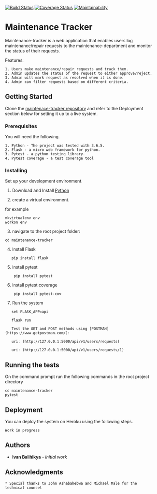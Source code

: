 [![Build Status](https://travis-ci.com/ibalihikya/maintenance-tracker.svg?branch=master)](https://travis-ci.com/ibalihikya/maintenance-tracker)
[![Coverage Status](https://coveralls.io/repos/github/ibalihikya/maintenance-tracker/badge.svg?branch=fix_syntaxify)](https://coveralls.io/github/ibalihikya/maintenance-tracker?branch=fix_syntaxify)
[![Maintainability](https://api.codeclimate.com/v1/badges/7e06f8d0eb3ac9afbbd0/maintainability)](https://codeclimate.com/github/ibalihikya/maintenance-tracker/maintainability)

# Maintenance Tracker

Maintenance-tracker is a web application that enables users log maintenance/repair requests
to the maintenance-department and monitor the status of their requests.

Features:

```
1. Users make maintenance/repair requests and track them.
2. Admin updates the status of the request to either approve/reject.
3. Admin will mark request as resolved when it is done.
4. Admin can filter requests based on different criteria.
```

## Getting Started


Clone the [maintenace-tracker repository](https://github.com/ibalihikya/maintenance-tracker) and refer to the Deployment section below
for setting it up to a live system.

### Prerequisites

You will need the following.

```
1. Python - The project was tested with 3.6.5.
2. Flask - a micro web framework for python.
3. Pytest - a python testing library.
4. Pytest coverage - a test coverage tool
```

### Installing

Set up your development environment.


1. Download and Install [Python](https://www.python.org/downloads/)

2. create a virtual environment.

for example
```
mkvirtualenv env
workon env
```

3. navigate to the root project folder:

```
cd maintenance-tracker 
```

4. Install Flask

```
   pip install flask
```

5. Install pytest

```
	pip install pytest
```
	
6. Install pytest coverage

```
	pip install pytest-cov
```
	
7. Run the system

```
   set FLASK_APP=api
   
   flask run
   
   Test the GET and POST methods using [POSTMAN](https://www.getpostman.com/):
   
   uri: (http://127.0.0.1:5000/api/v1/users/requests)
   
   uri: (http://127.0.0.1:5000/api/v1/users/requests/1)

   ```   

## Running the tests

On the command prompt run the following commands in the root project directory

```
cd maintenance-tracker
pytest
```

## Deployment

You can deploy the system on Heroku using the following steps.

```
Work in progress
```

## Authors

* **Ivan Balihikya** - *Initial work*

## Acknowledgments

    * Special thanks to John Ashabahebwa and Michael Male for the technical counsel
   
